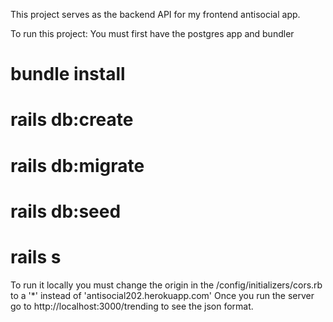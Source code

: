 This project serves as the backend API for my frontend antisocial app.

To run this project:
  You must first have the postgres app and bundler
 # bundle install
 # rails db:create
 # rails db:migrate
 # rails db:seed
 # rails s 
 To run it locally you must change the origin in the /config/initializers/cors.rb to a '*' instead of 'antisocial202.herokuapp.com'
 Once you run the server  go to http://localhost:3000/trending to see the json format.
